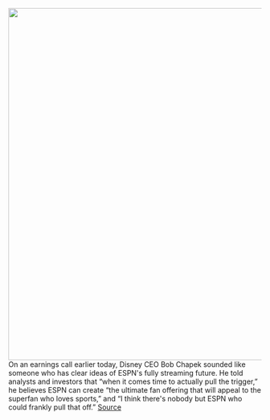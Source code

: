 <img src='https://cdn.vox-cdn.com/thumbor/hM21gHaN1w3Xu6jccmRAfPX6gLc=/0x0:1396x1000/1200x800/filters:focal(587x389:809x611)/cdn.vox-cdn.com/uploads/chorus_image/image/70859085/disney_plus.0.png' width='700px' /><br/>
On an earnings call earlier today, Disney CEO Bob Chapek sounded like someone who has clear ideas of ESPN's fully streaming future. He told analysts and investors that “when it comes time to actually pull the trigger,” he believes ESPN can create “the ultimate fan offering that will appeal to the superfan who loves sports,” and “I think there's nobody but ESPN who could frankly pull that off.”
<a href='https://www.theverge.com/2022/5/11/23067682/disney-earnings-espn-streaming-direct-to-consumer'> Source <a/>